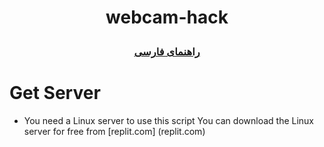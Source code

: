 # <p align="center">webcam-hack
### <p align="center">  [راهنمای فارسی](FA_README.md)

  

  
  
# Get Server
* You need a Linux server to use this script
  You can download the Linux server for free from [replit.com] (replit.com)
